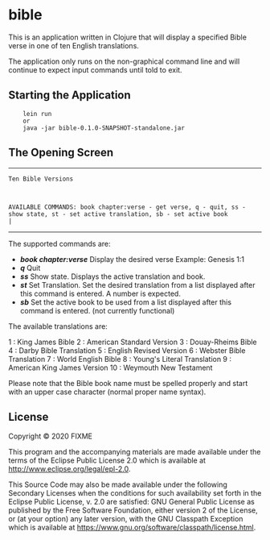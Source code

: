 # bible

This is an application written in Clojure that will display a specified Bible verse in one of ten English translations.

The application only runs on the non-graphical command line and will continue to
expect input commands until told to exit.

## Starting the Application

        lein run
        or
        java -jar bible-0.1.0-SNAPSHOT-standalone.jar

## The Opening Screen
---
    

    Ten Bible Versions



    AVAILABLE COMMANDS: book chapter:verse - get verse, q - quit, ss - show state, st - set active translation, sb - set active book
    |
---
The supported commands are:
-  ***book chapter:verse*** Display the desired verse Example: Genesis 1:1
-  ***q***  Quit
-  ***ss***  Show state. Displays the active translation and book.
-  ***st***  Set Translation. Set the desired translation from a list displayed after this command is entered. A number is expected. 
-  ***sb***  Set the active book to be used from a list displayed after this command is entered. (not currently functional)


The available translations are:

1 : King James Bible
2 : American Standard Version
3 : Douay-Rheims Bible
4 : Darby Bible Translation
5 : English Revised Version
6 : Webster Bible Translation
7 : World English Bible
8 : Young's Literal Translation
9 : American King James Version
10 : Weymouth New Testament

Please note that the Bible book name must be spelled properly and start with an upper case character (normal proper name syntax).
## License

Copyright © 2020 FIXME

This program and the accompanying materials are made available under the
terms of the Eclipse Public License 2.0 which is available at
http://www.eclipse.org/legal/epl-2.0.

This Source Code may also be made available under the following Secondary
Licenses when the conditions for such availability set forth in the Eclipse
Public License, v. 2.0 are satisfied: GNU General Public License as published by
the Free Software Foundation, either version 2 of the License, or (at your
option) any later version, with the GNU Classpath Exception which is available
at https://www.gnu.org/software/classpath/license.html.

